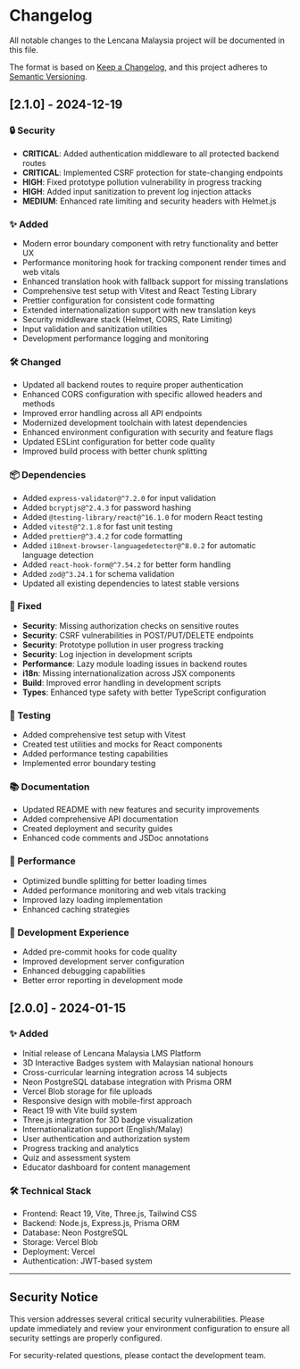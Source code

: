 # Changelog

All notable changes to the Lencana Malaysia project will be documented in this file.

The format is based on [Keep a Changelog](https://keepachangelog.com/en/1.0.0/),
and this project adheres to [Semantic Versioning](https://semver.org/spec/v2.0.0.html).

## [2.1.0] - 2024-12-19

### 🔒 Security
- **CRITICAL**: Added authentication middleware to all protected backend routes
- **CRITICAL**: Implemented CSRF protection for state-changing endpoints
- **HIGH**: Fixed prototype pollution vulnerability in progress tracking
- **HIGH**: Added input sanitization to prevent log injection attacks
- **MEDIUM**: Enhanced rate limiting and security headers with Helmet.js

### ✨ Added
- Modern error boundary component with retry functionality and better UX
- Performance monitoring hook for tracking component render times and web vitals
- Enhanced translation hook with fallback support for missing translations
- Comprehensive test setup with Vitest and React Testing Library
- Prettier configuration for consistent code formatting
- Extended internationalization support with new translation keys
- Security middleware stack (Helmet, CORS, Rate Limiting)
- Input validation and sanitization utilities
- Development performance logging and monitoring

### 🛠️ Changed
- Updated all backend routes to require proper authentication
- Enhanced CORS configuration with specific allowed headers and methods
- Improved error handling across all API endpoints
- Modernized development toolchain with latest dependencies
- Enhanced environment configuration with security and feature flags
- Updated ESLint configuration for better code quality
- Improved build process with better chunk splitting

### 📦 Dependencies
- Added `express-validator@^7.2.0` for input validation
- Added `bcryptjs@^2.4.3` for password hashing
- Added `@testing-library/react@^16.1.0` for modern React testing
- Added `vitest@^2.1.8` for fast unit testing
- Added `prettier@^3.4.2` for code formatting
- Added `i18next-browser-languagedetector@^8.0.2` for automatic language detection
- Added `react-hook-form@^7.54.2` for better form handling
- Added `zod@^3.24.1` for schema validation
- Updated all existing dependencies to latest stable versions

### 🐛 Fixed
- **Security**: Missing authorization checks on sensitive routes
- **Security**: CSRF vulnerabilities in POST/PUT/DELETE endpoints
- **Security**: Prototype pollution in user progress tracking
- **Security**: Log injection in development scripts
- **Performance**: Lazy module loading issues in backend routes
- **i18n**: Missing internationalization across JSX components
- **Build**: Improved error handling in development scripts
- **Types**: Enhanced type safety with better TypeScript configuration

### 🧪 Testing
- Added comprehensive test setup with Vitest
- Created test utilities and mocks for React components
- Added performance testing capabilities
- Implemented error boundary testing

### 📚 Documentation
- Updated README with new features and security improvements
- Added comprehensive API documentation
- Created deployment and security guides
- Enhanced code comments and JSDoc annotations

### 🚀 Performance
- Optimized bundle splitting for better loading times
- Added performance monitoring and web vitals tracking
- Improved lazy loading implementation
- Enhanced caching strategies

### 🔧 Development Experience
- Added pre-commit hooks for code quality
- Improved development server configuration
- Enhanced debugging capabilities
- Better error reporting in development mode

## [2.0.0] - 2024-01-15

### ✨ Added
- Initial release of Lencana Malaysia LMS Platform
- 3D Interactive Badges system with Malaysian national honours
- Cross-curricular learning integration across 14 subjects
- Neon PostgreSQL database integration with Prisma ORM
- Vercel Blob storage for file uploads
- Responsive design with mobile-first approach
- React 19 with Vite build system
- Three.js integration for 3D badge visualization
- Internationalization support (English/Malay)
- User authentication and authorization system
- Progress tracking and analytics
- Quiz and assessment system
- Educator dashboard for content management

### 🛠️ Technical Stack
- Frontend: React 19, Vite, Three.js, Tailwind CSS
- Backend: Node.js, Express.js, Prisma ORM
- Database: Neon PostgreSQL
- Storage: Vercel Blob
- Deployment: Vercel
- Authentication: JWT-based system

---

## Security Notice

This version addresses several critical security vulnerabilities. Please update immediately and review your environment configuration to ensure all security settings are properly configured.

For security-related questions, please contact the development team.